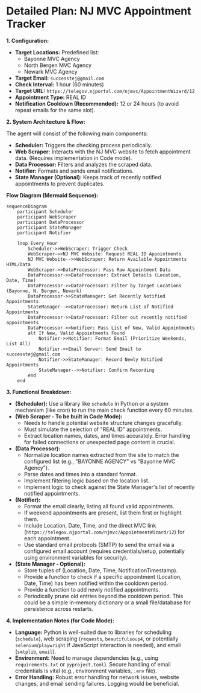 # Detailed Plan: NJ MVC Appointment Tracker

**1. Configuration:**

*   **Target Locations:** Predefined list:
    *   Bayonne MVC Agency
    *   North Bergen MVC Agency
    *   Newark MVC Agency
*   **Target Email:** `successtej@gmail.com`
*   **Check Interval:** 1 hour (60 minutes)
*   **Target URL:** `https://telegov.njportal.com/njmvc/AppointmentWizard/12`
*   **Appointment Type:** REAL ID
*   **Notification Cooldown (Recommended):** 12 or 24 hours (to avoid repeat emails for the same slot).

**2. System Architecture & Flow:**

The agent will consist of the following main components:

*   **Scheduler:** Triggers the checking process periodically.
*   **Web Scraper:** Interacts with the NJ MVC website to fetch appointment data. (Requires implementation in Code mode).
*   **Data Processor:** Filters and analyzes the scraped data.
*   **Notifier:** Formats and sends email notifications.
*   **State Manager (Optional):** Keeps track of recently notified appointments to prevent duplicates.

**Flow Diagram (Mermaid Sequence):**

```mermaid
sequenceDiagram
    participant Scheduler
    participant WebScraper
    participant DataProcessor
    participant StateManager
    participant Notifier

    loop Every Hour
        Scheduler->>WebScraper: Trigger Check
        WebScraper->>NJ MVC Website: Request REAL ID Appointments
        NJ MVC Website-->>WebScraper: Return Available Appointments HTML/Data
        WebScraper->>DataProcessor: Pass Raw Appointment Data
        DataProcessor->>DataProcessor: Extract Details (Location, Date, Time)
        DataProcessor->>DataProcessor: Filter by Target Locations (Bayonne, N. Bergen, Newark)
        DataProcessor->>StateManager: Get Recently Notified Appointments
        StateManager-->>DataProcessor: Return List of Notified Appointments
        DataProcessor->>DataProcessor: Filter out recently notified appointments
        DataProcessor->>Notifier: Pass List of New, Valid Appointments
        alt If New, Valid Appointments Found
            Notifier->>Notifier: Format Email (Prioritize Weekends, List All)
            Notifier->>Email Server: Send Email to successtej@gmail.com
            Notifier->>StateManager: Record Newly Notified Appointments
            StateManager-->>Notifier: Confirm Recording
        end
    end
```

**3. Functional Breakdown:**

*   **(Scheduler):** Use a library like `schedule` in Python or a system mechanism (like cron) to run the main check function every 60 minutes.
*   **(Web Scraper - To be built in Code Mode):**
    *   Needs to handle potential website structure changes gracefully.
    *   Must simulate the selection of "REAL ID" appointments.
    *   Extract location names, dates, and times accurately. Error handling for failed connections or unexpected page content is crucial.
*   **(Data Processor):**
    *   Normalize location names extracted from the site to match the configured list (e.g., "BAYONNE AGENCY" vs "Bayonne MVC Agency").
    *   Parse dates and times into a standard format.
    *   Implement filtering logic based on the location list.
    *   Implement logic to check against the State Manager's list of recently notified appointments.
*   **(Notifier):**
    *   Format the email clearly, listing all found valid appointments.
    *   If weekend appointments are present, list them first or highlight them.
    *   Include Location, Date, Time, and the direct MVC link (`https://telegov.njportal.com/njmvc/AppointmentWizard/12`) for each appointment.
    *   Use standard email protocols (SMTP) to send the email via a configured email account (requires credentials/setup, potentially using environment variables for security).
*   **(State Manager - Optional):**
    *   Store tuples of (Location, Date, Time, NotificationTimestamp).
    *   Provide a function to check if a specific appointment (Location, Date, Time) has been notified within the cooldown period.
    *   Provide a function to add newly notified appointments.
    *   Periodically prune old entries beyond the cooldown period. This could be a simple in-memory dictionary or a small file/database for persistence across restarts.

**4. Implementation Notes (for Code Mode):**

*   **Language:** Python is well-suited due to libraries for scheduling (`schedule`), web scraping (`requests`, `beautifulsoup4`, or potentially `selenium`/`playwright` if JavaScript interaction is needed), and email (`smtplib`, `email`).
*   **Environment:** Need to manage dependencies (e.g., using `requirements.txt` or `pyproject.toml`). Secure handling of email credentials is vital (e.g., environment variables, `.env` file).
*   **Error Handling:** Robust error handling for network issues, website changes, and email sending failures. Logging would be beneficial.